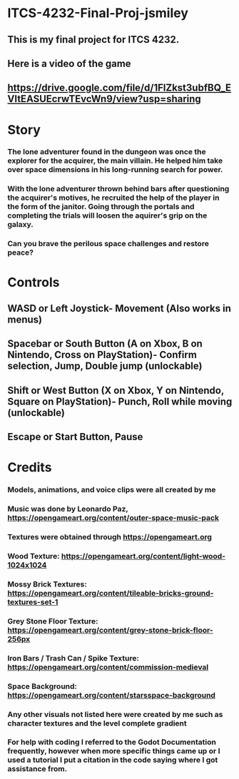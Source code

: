 # ITCS-4232-Final-Proj-jsmiley
## This is my final project for ITCS 4232.

## Here is a video of the game
## https://drive.google.com/file/d/1FlZkst3ubfBQ_EVItEASUEcrwTEvcWn9/view?usp=sharing

# Story
### The lone adventurer found in the dungeon was once the explorer for the acquirer, the main villain. He helped him take over space dimensions in his long-running search for power.
### With the lone adventurer thrown behind bars after questioning the acquirer's motives, he recruited the help of the player in the form of the janitor. Going through the portals and completing the trials will loosen the aquirer's grip on the galaxy. 

### Can you brave the perilous space challenges and restore peace?

# Controls
## WASD or Left Joystick- Movement (Also works in menus)
## Spacebar or South Button (A on Xbox, B on Nintendo, Cross on PlayStation)- Confirm selection, Jump, Double jump (unlockable)
## Shift or West Button (X on Xbox, Y on Nintendo, Square on PlayStation)- Punch, Roll while moving (unlockable)
## Escape or Start Button, Pause

# Credits
### Models, animations, and voice clips were all created by me
### Music was done by Leonardo Paz, https://opengameart.org/content/outer-space-music-pack
### Textures were obtained through https://opengameart.org
### Wood Texture: https://opengameart.org/content/light-wood-1024x1024
### Mossy Brick Textures: https://opengameart.org/content/tileable-bricks-ground-textures-set-1
### Grey Stone Floor Texture: https://opengameart.org/content/grey-stone-brick-floor-256px
### Iron Bars / Trash Can / Spike Texture: https://opengameart.org/content/commission-medieval
### Space Background: https://opengameart.org/content/starsspace-background
### Any other visuals not listed here were created by me such as character textures and the level complete gradient
###
### For help with coding I referred to the Godot Documentation frequently, however when more specific things came up or I used a tutorial I put a citation in the code saying where I got assistance from.
